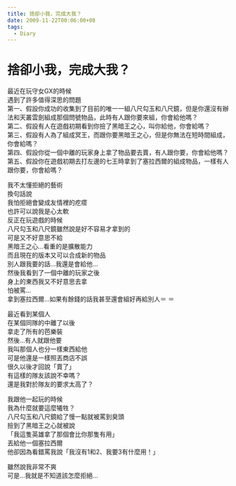 ```yaml
---
title: 捨卻小我，完成大我？
date: 2009-11-22T00:06:00+08
tags:
  - Diary
---
```

# 捨卻小我，完成大我？

最近在玩守女GX的時候  
遇到了許多值得深思的問題  
第一、假設你成功的收集到了目前的唯一一組八尺勾玉和八尺鏡，但是你還沒有辦法和天叢雲劍組成那個問號物品，此時有人跟你要來組，你會給他嗎？  
第二、假設有人在遊戲初期看到你撿了黑暗王之心，叫你給他，你會給嗎？  
第三、假設有人為了組成冥王，而跟你要黑暗王之心，但是你無法在短時間組成，你會給嗎？  
第四、假設你從一個中離的玩家身上拿了物品要去賣，有人跟你要，你會給他嗎？  
第五、假設你在遊戲初期去打左邊的七王時拿到了塞拉西爾的組成物品，一樣有人跟你要，你會給嗎？  
  
我不太懂拒絕的藝術  
換句話說  
我怕拒絕會變成友情裡的疙瘩  
也許可以說我是心太軟  
反正在玩遊戲的時候  
八尺勾玉和八尺鏡雖然說是好不容易才拿到的  
可是又不好意思不給  
黑暗王之心...看重的是擴散能力  
而且現在的版本又可以合成新的物品  
別人跟我要的話...我還是會給他...  
然後我看到了一個中離的玩家之後  
身上的東西我又不好意思去拿  
怕被罵...  
拿到塞拉西爾...如果有餘錢的話我甚至還會組好再給別人＝ ＝  
  
最近看到某個人  
在某個同隊的中離了以後  
拿走了所有的芭樂裝  
然後...有人就跟他要  
我叫那個人也分一樣東西給他  
可是他還是一樣照丟商店不誤  
很久以後才回說「賣了」  
有這樣的隊友該說不幸嗎？  
還是我對於隊友的要求太高了？  
  
我跟他一起玩的時候  
我為什麼就要這麼犧牲？  
八尺勾玉和八尺鏡給了慢一點就被罵到臭頭  
撿到了黑暗王之心就被說  
「我這隻英雄拿了那個會比你那隻有用」  
丟給他一個塞拉西爾  
他卻因為看錯罵我說「我沒有1和2、我要3有什麼用！」  
  
雖然說我非常不爽  
可是...我就是不知道該怎麼拒絕...
